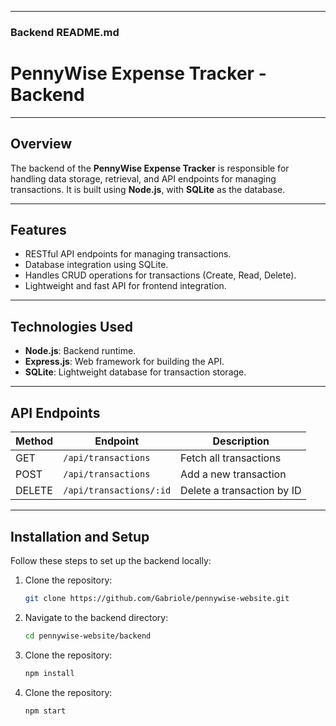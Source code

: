 
---

### **Backend README.md**

# PennyWise Expense Tracker - Backend

---

## **Overview**
The backend of the **PennyWise Expense Tracker** is responsible for handling data storage, retrieval, and API endpoints for managing transactions. It is built using **Node.js**, with **SQLite** as the database.

---

## **Features**
- RESTful API endpoints for managing transactions.
- Database integration using SQLite.
- Handles CRUD operations for transactions (Create, Read, Delete).
- Lightweight and fast API for frontend integration.

---

## **Technologies Used**
- **Node.js**: Backend runtime.
- **Express.js**: Web framework for building the API.
- **SQLite**: Lightweight database for transaction storage.

---

## **API Endpoints**

| Method | Endpoint               | Description              |
|--------|------------------------|--------------------------|
| GET    | `/api/transactions`    | Fetch all transactions   |
| POST   | `/api/transactions`    | Add a new transaction    |
| DELETE | `/api/transactions/:id`| Delete a transaction by ID|

---

## **Installation and Setup**

Follow these steps to set up the backend locally:

1. Clone the repository:
   ```bash
   git clone https://github.com/Gabriole/pennywise-website.git
2. Navigate to the backend directory:
   ```bash
   cd pennywise-website/backend
3. Clone the repository:
   ```bash
   npm install
4. Clone the repository:
   ```bash
   npm start
